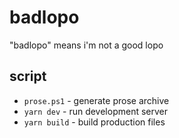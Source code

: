 # badlopo

"badlopo" means i'm not a good lopo

## script

- `prose.ps1` - generate prose archive
- `yarn dev` - run development server
- `yarn build` - build production files
